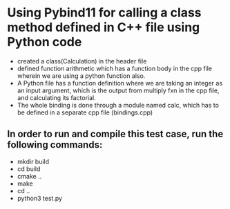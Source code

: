 # Using Pybind11 for calling a class method defined in C++ file using Python code
* created a class(Calculation) in the header file
* defined function arithmetic which has a function body in the cpp file wherein we are using a python function also.
* A Python file has a function definition where we are taking an integer as an input argument, which is the output from multiply fxn in the cpp file, and calculating its factorial.
* The whole binding is done through a module named calc, which has to be defined in a separate cpp file (bindings.cpp)

## In order to run and compile this test case, run the following commands:
* mkdir build
* cd build
* cmake ..
* make
* cd ..
* python3 test.py
